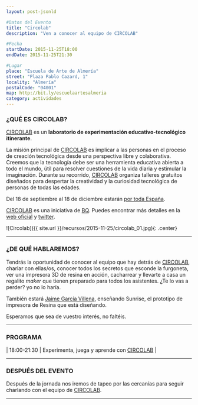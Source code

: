 ```yaml
---
layout: post-jsonld

#Datos del Evento
title: "Circolab"
description: "Ven a conocer al equipo de CIRCOLAB"

#Fecha
startDate: 2015-11-25T18:00
endDate: 2015-11-25T21:30

#Lugar
place: "Escuela de Arte de Almería"
street: "Plaza Pablo Cazard, 1"
locality: "Almería"
postalCode: "04001"
map: http://bit.ly/escuelaartesalmeria
category: actividades
---
```


### ¿QUÉ ES CIRCOLAB?

[CIRCOLAB][1] es un **laboratorio de experimentación educativo-tecnológico itinerante**. 

La misión principal de [CIRCOLAB][1] es implicar a las personas en el proceso de creación tecnológica desde una perspectiva libre y colaborativa. Creemos que la tecnología debe ser una herramienta educativa abierta a todo el mundo, útil para resolver cuestiones de la vida diaria y estimular la imaginación. Durante su recorrido, [CIRCOLAB][1] organiza talleres gratuitos diseñados para despertar la creatividad y la curiosidad tecnológica de personas de todas las edades. 

Del 18 de septiembre al 18 de diciembre estarán [por toda España][2].

[CIRCOLAB][1] es una iniciativa de [BQ][3]. Puedes encontrar más detalles en la [web oficial][1] y [twitter][4].

![Circolab]({{ site.url }}/recursos/2015-11-25/circolab_01.jpg){: .center}

---

### ¿DE QUÉ HABLAREMOS?

Tendrás la oportunidad de conocer al equipo que hay detrás de [CIRCOLAB][2], charlar con ellas/os, conocer todos los secretos que esconde la furgoneta, ver una impresora 3D de resina en acción, cacharrear y llevarte a casa un regalito *maker* que tienen preparado para todos los asistentes. ¿Te lo vas a perder? yo no lo haría.

También estará [Jaime García Villena][5], enseñando Sunrise, el prototipo de impresora de Resina que está diseñando.

Esperamos que sea de vuestro interés, no faltéis.

---

### PROGRAMA

| 18:00-21:30   | Experimenta, juega y aprende con [CIRCOLAB][1] |

---

### DESPUÉS DEL EVENTO

Después de la jornada nos iremos de tapeo por las cercanías para seguir charlando con el equipo de [CIRCOLAB][1].

---

[1]: http://www.circolab.org
[2]: http://www.circolab.org/tour/
[3]: http://www.bq.com/es/
[4]: https://twitter.com/cir_co_lab
[5]: https://twitter.com/elgambitero